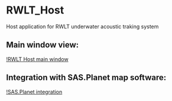 # RWLT_Host
Host application for RWLT underwater acoustic traking system

## Main window view:
[!RWLT Host main window](/Pics/screen1.png)

## Integration with SAS.Planet map software:
[!SAS.Planet integration](/Pics/screen2.png)
